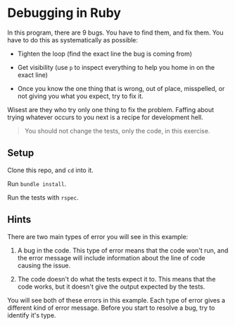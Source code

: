 # Debugging in Ruby

In this program, there are 9 bugs. You have to find them, and fix them. You have to do this as systematically as possible:

- Tighten the loop (find the exact line the bug is coming from)

- Get visibility (use `p` to inspect everything to help you home in on the exact line)

- Once you know the one thing that is wrong, out of place, misspelled, or not giving you what you expect, try to fix it.

Wisest are they who try only one thing to fix the problem. Faffing about trying whatever occurs to you next is a recipe for development hell.

> You should not change the tests, only the code, in this exercise.

## Setup

Clone this repo, and `cd` into it.

Run `bundle install`.

Run the tests with `rspec`.

## Hints

There are two main types of error you will see in this example:

1. A bug in the code. This type of error means that the code won't run, and the error message will include information about the line of code causing the issue.

2. The code doesn't do what the tests expect it to. This means that the code works, but it doesn't give the output expected by the tests.

You will see both of these errors in this example. Each type of error gives a different kind of error message. Before you start to resolve a bug, try to identify it's type.
